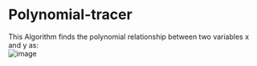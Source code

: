 # Polynomial-tracer
This Algorithm finds the polynomial relationship between two variables x and y as: <br>
![image](https://github.com/Wildude/Polynomial-tracer/assets/122345410/d985ea71-a022-43c6-8496-414b528bbb95)
